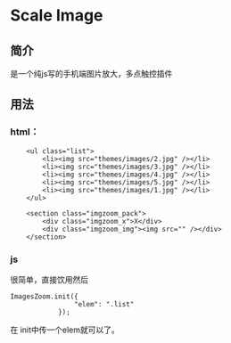 Scale Image
=========
 ## 简介

是一个纯js写的手机端图片放大，多点触控插件

## 用法

### html：

        <ul class="list">
            <li><img src="themes/images/2.jpg" /></li>
            <li><img src="themes/images/3.jpg" /></li>
            <li><img src="themes/images/4.jpg" /></li>
            <li><img src="themes/images/5.jpg" /></li>
            <li><img src="themes/images/1.jpg" /></li>
        </ul>

        <section class="imgzoom_pack">
            <div class="imgzoom_x">X</div>
            <div class="imgzoom_img"><img src="" /></div>
        </section>

### js

很简单，直接饮用<script src="js/scale.js"></script>然后

    ImagesZoom.init({
                    "elem": ".list"
                });

在 init中传一个elem就可以了。